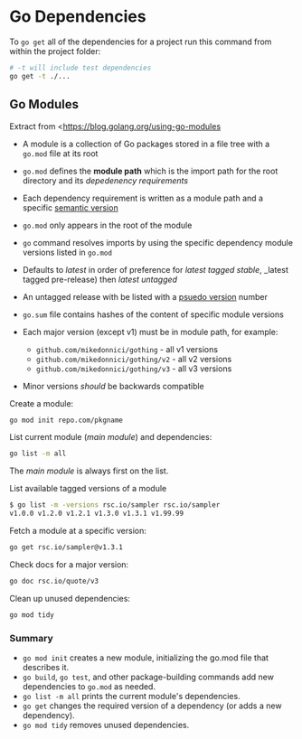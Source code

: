 # Go Dependencies

To `go get` all of the dependencies for a project run this command from within the project folder:

```bash
# -t will include test dependencies
go get -t ./...
```

## Go Modules

Extract from <<https://blog.golang.org/using-go-modules>

- A module is a collection of Go packages stored in a file tree with a `go.mod` file at its root
- `go.mod` defines the **module path** which is the import path for the root directory and its _depedenency requirements_
- Each dependency requirement is written as a module path and a specific [semantic version](https://semver.org)
- `go.mod` only appears in the root of the module
- `go` command resolves imports by using the specific dependency module versions listed in `go.mod`
- Defaults to _latest_ in order of preference for _latest tagged stable_, _latest tagged pre-release) then _latest untagged_
- An untagged release with be listed with a [psuedo version](https://golang.org/cmd/go/#hdr-Pseudo_versions) number
- `go.sum` file contains hashes of the content of specific module versions
- Each major version (except v1) must be in module path, for example:

  - `github.com/mikedonnici/gothing` - all v1 versions
  - `github.com/mikedonnici/gothing/v2` - all v2 versions
  - `github.com/mikedonnici/gothing/v3` - all v3 versions

- Minor versions _should_ be backwards compatible

Create a module:

```bash
go mod init repo.com/pkgname
```

List current module (_main module_) and dependencies:

```bash
go list -m all
```

The _main module_ is always first on the list.

List available tagged versions of a module

```bash
$ go list -m -versions rsc.io/sampler rsc.io/sampler
v1.0.0 v1.2.0 v1.2.1 v1.3.0 v1.3.1 v1.99.99
```

Fetch a module at a specific version:

```bash
go get rsc.io/sampler@v1.3.1
```

Check docs for a major version:

```bash
go doc rsc.io/quote/v3
```

Clean up unused dependencies:

```bash
go mod tidy
```

### Summary

- `go mod init` creates a new module, initializing the go.mod file that describes it.
- `go build`, `go test`, and other package-building commands add new dependencies to `go.mod` as needed.
- `go list -m all` prints the current module's dependencies.
- `go get` changes the required version of a dependency (or adds a new dependency).
- `go mod tidy` removes unused dependencies.
